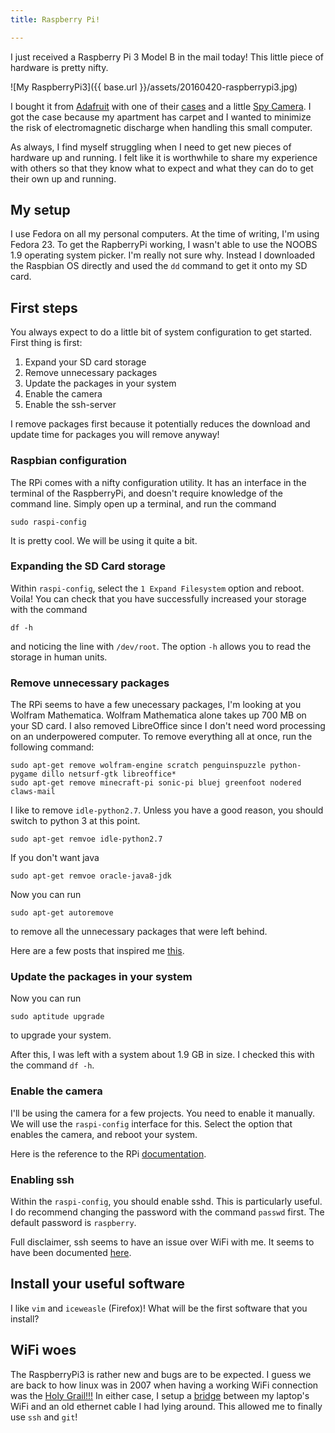 ```yaml
---
title: Raspberry Pi!

---
```


I just received a Raspberry Pi 3 Model B in the mail today! This little piece of hardware is pretty nifty.

![My RaspberryPi3]({{ base.url }}/assets/20160420-raspberrypi3.jpg)

I bought it from [Adafruit](https://www.adafruit.com/) with one of their [cases](https://www.adafruit.com/products/2258) and a little [Spy Camera](https://www.adafruit.com/products/1937). I got the case because my apartment has carpet and I wanted to minimize the risk of electromagnetic discharge when handling this small computer.

As always, I find myself struggling when I need to get new pieces of hardware up and running. I felt like it is worthwhile to share my experience with others so that they know what to expect and what they can do to get their own up and running.

## My setup
I use Fedora on all my personal computers. At the time of writing, I'm using Fedora 23. To get the RapberryPi working, I wasn't able to use the NOOBS 1.9 operating system picker. I'm really not sure why. Instead I downloaded the Raspbian OS directly and used the `dd` command to get it onto my SD card.

## First steps
You always expect to do a little bit of system configuration to get started. First thing is first:

  1. Expand your SD card storage
  2. Remove unnecessary packages
  3. Update the packages in your system
  4. Enable the camera
  5. Enable the ssh-server


I remove packages first because it potentially reduces the download and update time for packages you will remove anyway!

### Raspbian configuration
The RPi comes with a nifty configuration utility. It has an interface in the terminal of the RaspberryPi, and doesn't require knowledge of the command line. Simply open up a terminal, and run the command

```
sudo raspi-config
```

It is pretty cool. We will be using it quite a bit.

### Expanding the SD Card storage
Within `raspi-config`, select the `1 Expand Filesystem` option and reboot. Voila! You can check that you have successfully increased your storage with the command
```
df -h
```
and noticing the line with `/dev/root`. The option `-h` allows you to read the storage in human units.

### Remove unnecessary packages
The RPi seems to have a few unecessary packages, I'm looking at you Wolfram Mathematica. Wolfram Mathematica alone takes up 700 MB on your SD card. I also removed LibreOffice since I don't need word processing on an underpowered computer.
To remove everything all at once, run the following command:

```
sudo apt-get remove wolfram-engine scratch penguinspuzzle python-pygame dillo netsurf-gtk libreoffice* 
sudo apt-get remove minecraft-pi sonic-pi bluej greenfoot nodered claws-mail
```

I like to remove `idle-python2.7`. Unless you have a good reason, you should switch to python 3 at this point.

```
sudo apt-get remvoe idle-python2.7
```

If you don't want java

```
sudo apt-get remvoe oracle-java8-jdk
```

Now you can run

```
sudo apt-get autoremove
```
to remove all the unnecessary packages that were left behind.

Here are a few posts that inspired me [this](https://glenngeenen.be/strip-down-raspbian/).

### Update the packages in your system
Now you can run 
```
sudo aptitude upgrade
```
to upgrade your system.

After this, I was left with a system about 1.9 GB in size. I checked this with the command `df -h`.

### Enable the camera
I'll be using the camera for a few projects. You need to enable it manually. We will use the `raspi-config` interface for this.
Select the option that enables the camera, and reboot your system.

Here is the reference to the RPi [documentation](https://www.raspberrypi.org/documentation/usage/camera/python/README.md).

### Enabling ssh
Within the `raspi-config`, you should enable sshd. This is particularly useful. I do recommend changing the password with the command `passwd` first. The default password is `raspberry`.

Full disclaimer, ssh seems to have an issue over WiFi with me. It seems to have been documented 
[here](https://www.raspberrypi.org/forums/viewtopic.php?f=28&t=138631&start=25).

## Install your useful software
I like `vim` and `iceweasle` (Firefox)! What will be the first software that you install?

## WiFi woes
The RaspberryPi3 is rather new and bugs are to be expected. I guess we are back to how linux was in 2007 when having a working WiFi connection was the [Holy Grail!!!](https://www.raspberrypi.org/forums/viewtopic.php?f=28&t=138631&start=25) In either case, I setup a [bridge](https://major.io/2015/03/29/share-a-wireless-connection-via-ethernet-in-gnome-3-14/) between my laptop's WiFi and an old ethernet cable I had lying around. This allowed me to finally use `ssh` and `git`!
